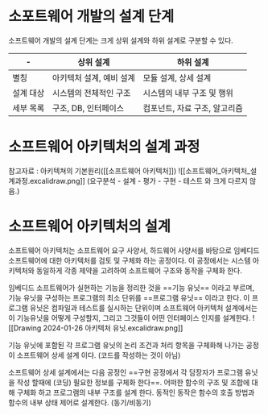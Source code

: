 # 소포트웨어 개발의 설계 단계
소프트웨어 개발의 설계 단계는 크게 상위 설계와 하위 설계로 구분할 수 있다.

| -     | 상위 설계          | 하위 설계             |
|-------|----------------|-------------------|
| 별칭    | 아키텍처 설계, 예비 설계 | 모듈 설계, 상세 설계      |
| 설계 대상 | 시스템의 전체적인 구조   | 시스템의 내부 구조 및 행위   |
| 세부 목록 | 구조, DB, 인터페이스  | 컴포넌트, 자료 구조, 알고리즘 |

# 소프트웨어 아키텍처의 설계 과정
참고자료 : 아키텍쳐의 기본원리([[소프트웨어 아키텍처]])
![[소프트웨어_아키텍처_설계과정.excalidraw.png]]
(요구분석 - 설계  - 평가 - 구현 - 테스트 와 크게 다르지 않음.)

# 소프트웨어 아키텍처의 설계
소프트웨어 아키텍처는 소프트웨어 요구 사양서, 하드웨어 사양서를 바탕으로 임베디드 소프트웨어에 대한 아키텍처를 검토 및 구체화 하는 공정이다. 이 공정에서는 시스템 아키텍처와 동일하게 각종 제약을 고려하여 소프트웨어 구조와 동작을 구체화 한다.

임베디드 소프트웨어가 실현하는 기능을 정리한 것을 ==기능 유닛== 이라고 부르며, 기능 유닛을 구성하는 프로그램의 최소 단위를 ==프로그램 유닛== 이라고 한다. 이 프로그램 유닛은 컴파일과 테스트를 실시하는 단위이며 소프트웨어 아키텍처 설계에서는 이 기능유닛을 어떻게 구성할지, 그리고 그것들이 어떤 인터페이스 인지를 설계한다.
![[Drawing 2024-01-26 아키텍처 유닛.excalidraw.png]]

기능 유닛에 포함된 각 프로그램 유닛의 논리 조건과 처리 항목을 구체화해 나가는 공정이 소프트웨어 상세 설계 이다. (코드를 작성하는 것이 아님)

소프트웨어 상세 설계에서는 다음 공정인 ==구현 공정에서 각 담장자가 프로그램 유닛을 작성 할때에 (코딩) 필요한 정보를 구체화 한다==. 어떠한 함수의 구조 및 조합에 대해 구체화 하고 프로그램의 내부 구조를 설계 한다. 동적인 동작은 함수의 호출 방법과 함수의 내부 상태 제어로 설계한다. (동기/비동기)


